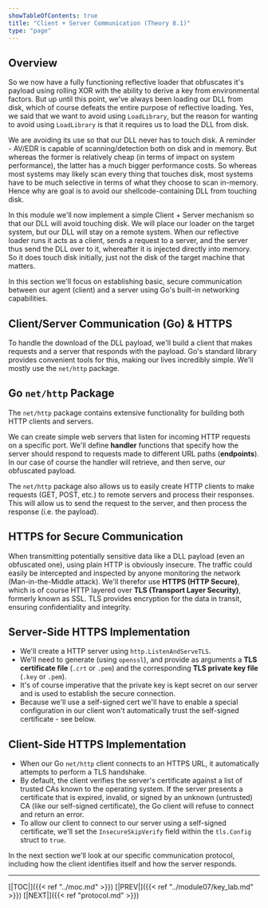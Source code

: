 ```yaml
---
showTableOfContents: true
title: "Client + Server Communication (Theory 8.1)"
type: "page"
---
```

## Overview
So we now have a fully functioning reflective loader that obfuscates it's payload using rolling XOR with the ability to derive a key from environmental factors. But up until this point, we've always
been loading our DLL from disk, which of course defeats the entire purpose of reflective loading. Yes, we said that we want to avoid using `LoadLibrary`, but the reason for wanting to avoid using
`LoadLibrary` is that it requires us to load the DLL from disk.

We are avoiding its use so that our DLL never has to touch disk. A reminder - AV/EDR is capable of scanning/detection both on disk and in memory. But whereas the former is relatively cheap (in terms of impact on system performance), the latter has a much bigger performance costs. So whereas most systems may likely scan every thing that touches disk, most systems have to be much selective in terms of what they choose to scan in-memory. Hence why are goal is to avoid our shellcode-containing DLL from touching disk.

In this module we'll now implement a simple Client + Server mechanism so that our DLL will avoid touching disk. We will place our loader on the target system, but our DLL will stay on a remote system. When our reflective loader runs it acts as a client, sends a request to a server, and the server thus send the DLL over to it, whereafter it is injected directly into memory. So it does touch disk initially, just not the disk of the target machine that matters.


In this section we'll focus on establishing basic, secure communication between our agent (client) and a server using Go's built-in networking capabilities.

## Client/Server Communication (Go) & HTTPS

To handle the download of the DLL payload, we'll build a client that makes requests and a server that responds with the payload. Go's standard library provides convenient tools for this, making our lives incredibly simple. We'll mostly use the `net/http` package.

## Go `net/http` Package

The `net/http` package contains extensive functionality for building both HTTP clients and servers.

We  can create simple web servers that listen for incoming HTTP requests on a specific port. We'll define **handler** functions that specify how the server should respond to requests made to different URL paths (**endpoints**). In our case of course the handler will retrieve, and then serve, our obfuscated payload.


The `net/http` package also allows us to easily create HTTP clients to make requests (GET, POST, etc.) to remote servers and process their responses. This will allow us to send the request to the server, and then process the response (i.e. the payload).

## HTTPS for Secure Communication

When transmitting potentially sensitive data like a DLL payload (even an obfuscated one), using plain HTTP is obviously insecure. The traffic could easily be intercepted and inspected by anyone monitoring the network (Man-in-the-Middle attack). We'll therefor use  **HTTPS (HTTP Secure)**, which is of course HTTP layered over **TLS (Transport Layer Security)**, formerly known as SSL. TLS provides encryption for the data in transit, ensuring confidentiality and integrity.


## Server-Side HTTPS Implementation

- We'll create a HTTP server using `http.ListenAndServeTLS`.
- We'll need to generate (using `openssl`), and provide as arguments  a **TLS certificate file** (`.crt` or `.pem`) and the corresponding **TLS private key file** (`.key` or `.pem`).
- It's of course imperative that the private key is kept secret on our server and is used to establish the secure connection.
- Because we'll use a self-signed cert we'll have to enable a special configuration in our client won't automatically trust the self-signed certificate - see below.

## Client-Side HTTPS Implementation
- When our Go `net/http` client connects to an HTTPS URL, it automatically attempts to perform a TLS handshake.
- By default, the client verifies the server's certificate against a list of trusted CAs known to the operating system. If the server presents a certificate that is expired, invalid, or signed by an unknown (untrusted) CA (like our self-signed certificate), the Go client will refuse to connect and return an error.
- To allow our client to connect to our server using a self-signed certificate, we'll set the `InsecureSkipVerify` field within the `tls.Config` struct to `true`.


In the next section we'll look at our specific communication protocol, including how the client identifies itself and how the server responds.


---
[|TOC|]({{< ref "../moc.md" >}})
[|PREV|]({{< ref "../module07/key_lab.md" >}})
[|NEXT|]({{< ref "protocol.md" >}})
